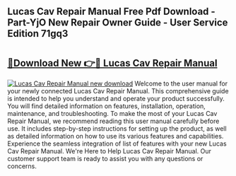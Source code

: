 ## Lucas Cav Repair Manual Free Pdf Download - Part-YjO New Repair Owner Guide - User Service Edition 71gq3

# <h2><a href="http://bc6724.oget.top/?id=Lucas+Cav+Repair+Manual">🔗Download New 👉🔴 Lucas Cav Repair Manual</a></h2>

[![Lucas Cav Repair Manual new download](https://i.imgur.com/5g1atiW.png)](http://bc6724.oget.top/?id=Lucas+Cav+Repair+Manual)
Welcome to the user manual for your newly connected Lucas Cav Repair Manual. This comprehensive guide is intended to help you understand and operate your product successfully. You will find detailed information on features, installation, operation, maintenance, and troubleshooting. To make the most of your Lucas Cav Repair Manual, we recommend reading this user manual carefully before use. It includes step-by-step instructions for setting up the product, as well as detailed information on how to use its various features and capabilities. Experience the seamless integration of list of features with your new Lucas Cav Repair Manual. We're Here to Help Lucas Cav Repair Manual. Our customer support team is ready to assist you with any questions or concerns.
